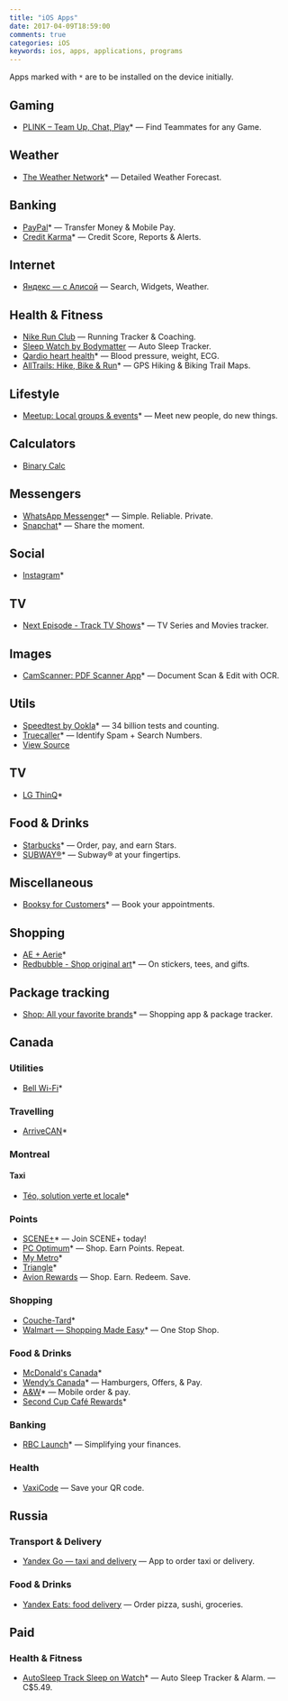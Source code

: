 ```yaml
---
title: "iOS Apps"
date: 2017-04-09T18:59:00
comments: true
categories: iOS
keywords: ios, apps, applications, programs
---
```


Apps marked with `*` are to be installed on the device initially.

## Gaming

- [PLINK – Team Up, Chat, Play](https://apps.apple.com/ca/app/plink-team-up-chat-play/id1306783602)\* — Find Teammates for any Game.

## Weather

<!-- This app is also available on the iPadOS but is a totally different app. -->

- [The Weather Network](https://apps.apple.com/ca/app/the-weather-network/id473299958)\* — Detailed Weather Forecast.

## Banking

- [PayPal](https://apps.apple.com/ca/app/paypal/id283646709)\* — Transfer Money & Mobile Pay.
- [Credit Karma](https://apps.apple.com/ca/app/credit-karma/id1398558151)\* — Credit Score, Reports & Alerts.

## Internet

- [Яндекс — с Алисой](https://apps.apple.com/ca/app/%D1%8F%D0%BD%D0%B4%D0%B5%D0%BA%D1%81-%D1%81-%D0%B0%D0%BB%D0%B8%D1%81%D0%BE%D0%B9/id1050704155) — Search, Widgets, Weather.

## Health & Fitness

- [Nike Run Club](https://apps.apple.com/ca/app/nike-run-club/id387771637) — Running Tracker & Coaching.
- [Sleep Watch by Bodymatter](https://apps.apple.com/ca/app/sleep-watch-by-bodymatter/id1138066420) — Auto Sleep Tracker.
- [Qardio heart health](https://apps.apple.com/ca/app/qardio-heart-health/id855275752)\* — Blood pressure, weight, ECG.
- [AllTrails: Hike, Bike & Run](https://apps.apple.com/ca/app/alltrails-hike-bike-run/id405075943)\* — GPS Hiking & Biking Trail Maps.

## Lifestyle

- [Meetup: Local groups & events](https://apps.apple.com/ca/app/meetup/id375990038)\* — Meet new people, do new things.

## Calculators

- [Binary Calc](https://apps.apple.com/ca/app/binary-calc/id301630595)

## Messengers

- [WhatsApp Messenger](https://apps.apple.com/ca/app/whatsapp-messenger/id310633997)\* — Simple. Reliable. Private.
- [Snapchat](https://apps.apple.com/ca/app/snapchat/id447188370)\* — Share the moment.

## Social

- [Instagram](https://apps.apple.com/ca/app/instagram/id389801252)\*

## TV

- [Next Episode - Track TV Shows](https://apps.apple.com/ca/app/next-episode-track-tv-shows/id347009526)\* — TV Series and Movies tracker.

## Images

- [CamScanner: PDF Scanner App](https://apps.apple.com/ca/app/camscanner-free-pdf-document-scanner-and-ocr/id388627783)\* — Document Scan & Edit with OCR.

## Utils

- [Speedtest by Ookla](https://apps.apple.com/ca/app/speedtest-by-ookla/id300704847)\* — 34 billion tests and counting.
- [Truecaller](https://apps.apple.com/ca/app/truecaller/id448142450)\* — Identify Spam + Search Numbers.
- [View Source](https://apps.apple.com/ca/app/view-source/id1041817284)

## TV

- [LG ThinQ](https://apps.apple.com/ca/app/lg-thinq/id993504342)\*

## Food & Drinks

- [Starbucks](https://apps.apple.com/ca/app/starbucks/id331177714)\* — Order, pay, and earn Stars.
- [SUBWAY®](https://apps.apple.com/ca/app/subway/id901941015)\* — Subway® at your fingertips.

## Miscellaneous

- [Booksy for Customers](https://apps.apple.com/ca/app/booksy-for-customers/id723961236)\* — Book your appointments.

## Shopping

- [AE + Aerie](https://apps.apple.com/ca/app/ae-aerie/id467738064)\*
- [Redbubble - Shop original art](https://apps.apple.com/ca/app/redbubble-shop-original-art/id1145737091)\* — On stickers, tees, and gifts.

## Package tracking

- [Shop: All your favorite brands](https://apps.apple.com/ca/app/shop-package-order-tracker/id1223471316)\* — Shopping app & package tracker.

## Canada

### Utilities

- [Bell Wi-Fi](https://apps.apple.com/ca/app/bell-wi-fi/id1294709587)\*

### Travelling

- [ArriveCAN](https://apps.apple.com/ca/app/arrivecan/id1505394667)\*

### Montreal

#### Taxi

- [Téo, solution verte et locale](https://apps.apple.com/ca/app/t%C3%A9o-taxi/id1097805638)\*

### Points

- [SCENE+](https://apps.apple.com/ca/app/scene-movies-meals-more/id1204940340)\* — Join SCENE+ today!
- [PC Optimum](https://apps.apple.com/ca/app/pc-optimum/id634040057)\* — Shop. Earn Points. Repeat.
- [My Metro](https://apps.apple.com/ca/app/my-metro/id694386842)\*
- [Triangle](https://apps.apple.com/ca/app/triangle/id1343453471)\*
- [Avion Rewards](https://apps.apple.com/ca/app/avion-rewards/id1132694061) — Shop. Earn. Redeem. Save.

### Shopping

- [Couche-Tard](https://apps.apple.com/ca/app/couche-tard/id663345373)\*
- [Walmart — Shopping Made Easy](https://apps.apple.com/ca/app/walmart-shopping-made-easy/id1084793516)\* — One Stop Shop.

### Food & Drinks

- [McDonald's Canada](https://apps.apple.com/ca/app/mcdonalds-canada/id375695000)\*
- [Wendy’s Canada](https://apps.apple.com/ca/app/my-wendys/id540518599)\* — Hamburgers, Offers, & Pay.
- [A&W](https://apps.apple.com/ca/app/a-w/id1236416092)\* — Mobile order & pay.
- [Second Cup Café Rewards](https://apps.apple.com/ca/app/second-cup-caf%C3%A9-rewards/id985820057)\*

### Banking

- [RBC Launch](https://apps.apple.com/ca/app/rbc-wallet/id1022830198)\* — Simplifying your finances.

### Health

- [VaxiCode](https://apps.apple.com/ca/app/vaxicode/id1571692711) — Save your QR code.

## Russia

### Transport & Delivery

- [Yandex Go — taxi and delivery](https://apps.apple.com/ca/app/yandex-taxi/id472650686) — App to order taxi or delivery.

### Food & Drinks

- [Yandex Eats: food delivery](https://apps.apple.com/ca/app/%D1%8F%D0%BD%D0%B4%D0%B5%D0%BA%D1%81-%D0%B5%D0%B4%D0%B0-%D0%B7%D0%B0%D0%BA%D0%B0%D0%B7-%D0%BF%D1%80%D0%BE%D0%B4%D1%83%D0%BA%D1%82%D0%BE%D0%B2/id1078986931) — Order pizza, sushi, groceries.

## Paid

### Health & Fitness

- [AutoSleep Track Sleep on Watch](https://apps.apple.com/ca/app/autosleep-track-sleep-on-watch/id1164801111)\* — Auto Sleep Tracker & Alarm. — C$5.49.
